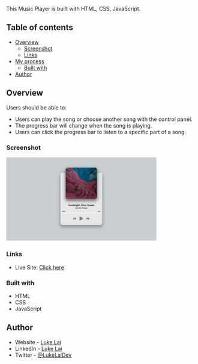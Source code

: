 
This Music Player is built with HTML, CSS, JavaScript.

## Table of contents

- [Overview](#overview)
  - [Screenshot](#screenshot)
  - [Links](#links)
- [My process](#my-process)
  - [Built with](#built-with)
- [Author](#author)



## Overview

Users should be able to:

- Users can play the song or choose another song with the control panel.
- The progress bar will change when the song is playing.
- Users can click the progress bar to listen to a specific part of a song.


### Screenshot

<img src="./preview.png" width="400" />


### Links

- Live Site: [Click here](https://simpleluke.github.io/Music-Player/)

### Built with

- HTML
- CSS
- JavaScript

## Author

- Website - [Luke Lai](https://lukelai.tech/)
- LinkedIn - [Luke Lai](https://www.linkedin.com/in/luke-lai-309a3522b/)
- Twitter - [@LukeLaiDev](https://www.twitter.com/LukeLaiDev)
